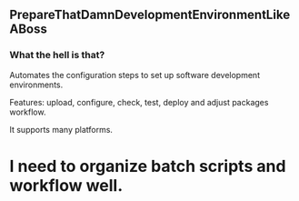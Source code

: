 ## PrepareThatDamnDevelopmentEnvironmentLikeABoss

### What the hell is that?
Automates the configuration steps to set up software development environments.

Features: upload, configure, check, test, deploy and adjust packages workflow.

It supports many platforms.


# I need to organize batch scripts and workflow well.
